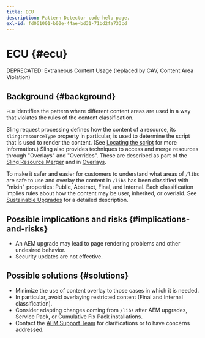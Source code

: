 ```yaml
---
title: ECU
description: Pattern Detector code help page.
exl-id: fd061001-b00e-44ae-bd31-71bd2fa733cd
---
```

# ECU {#ecu}

DEPRECATED: Extraneous Content Usage (replaced by CAV, Content Area Violation)

## Background {#background}

`ECU`  Identifies the pattern where different content areas are used in a way that violates the rules of the content classification.

Sling request processing defines how the content of a resource, its `sling:resourceType` property in particular, is used to determine the script that is used to render the content. (See [Locating the script](https://experienceleague.adobe.com/en/docs/experience-manager-65/content/implementing/developing/introduction/the-basics#locating-the-script) for more information.) Sling also provides techniques to access and merge resources through "Overlays" and "Overrides". These are described as part of the [Sling Resource Merger](https://experienceleague.adobe.com/en/docs/experience-manager-65/content/implementing/developing/platform/sling-resource-merger) and in [Overlays](https://experienceleague.adobe.com/en/docs/experience-manager-65/content/implementing/developing/platform/overlays).

To make it safer and easier for customers to understand what areas of `/libs` are safe to use and overlay the content in `/libs` has been classified with "mixin" properties: Public, Abstract, Final, and Internal. Each classification implies rules about how the content may be user, inherited, or overlaid. See [Sustainable Upgrades](https://experienceleague.adobe.com/en/docs/experience-manager-65/content/implementing/deploying/upgrading/sustainable-upgrades) for a detailed description.

## Possible implications and risks {#implications-and-risks}

* An AEM upgrade may lead to page rendering problems and other undesired behavior.
* Security updates are not effective.
  
## Possible solutions {#solutions}

* Minimize the use of content overlay to those cases in which it is needed.
* In particular, avoid overlaying restricted content (Final and Internal classification).
* Consider adapting changes coming from `/libs` after AEM upgrades, Service Pack, or Cumulative Fix Pack installations.
* Contact the [AEM Support Team](https://helpx.adobe.com/enterprise/using/support-for-experience-cloud.html) for clarifications or to have concerns addressed.
